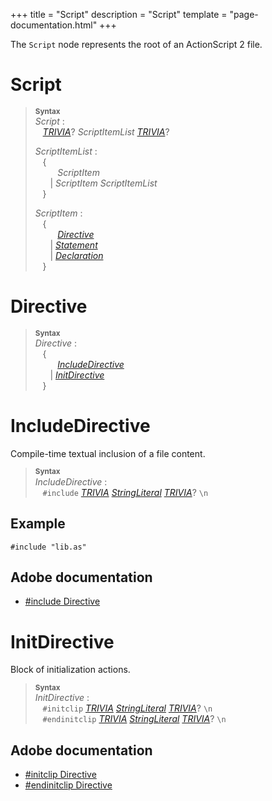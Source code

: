 +++
title = "Script"
description = "Script"
template = "page-documentation.html"
+++

The `Script` node represents the root of an ActionScript 2 file.

# Script

> **<sup>Syntax</sup>**\
> _Script_ :\
> &nbsp;&nbsp; _[TRIVIA]_? _ScriptItemList_ _[TRIVIA]_?
>
> _ScriptItemList_ :\
> &nbsp;&nbsp; {\
> &nbsp;&nbsp; &nbsp;&nbsp; &nbsp;&nbsp; _ScriptItem_\
> &nbsp;&nbsp; &nbsp;&nbsp; | _ScriptItem_ _ScriptItemList_\
> &nbsp;&nbsp; }
>
> _ScriptItem_ :\
> &nbsp;&nbsp; {\
> &nbsp;&nbsp; &nbsp;&nbsp; &nbsp;&nbsp; _[Directive]_\
> &nbsp;&nbsp; &nbsp;&nbsp; | _[Statement]_\
> &nbsp;&nbsp; &nbsp;&nbsp; | _[Declaration]_\
> &nbsp;&nbsp; }


# Directive

> **<sup>Syntax</sup>**\
> _Directive_ :\
> &nbsp;&nbsp; {\
> &nbsp;&nbsp; &nbsp;&nbsp; &nbsp;&nbsp; _[IncludeDirective]_\
> &nbsp;&nbsp; &nbsp;&nbsp; | _[InitDirective]_\
> &nbsp;&nbsp; }

# Include&#8288;Directive

Compile-time textual inclusion of a file content.

> **<sup>Syntax</sup>**\
> _IncludeDirective_ :\
> &nbsp;&nbsp; `#include` _[TRIVIA]_ _[StringLiteral]_ _[TRIVIA]_? `\n`

## Example

```
#include "lib.as"
```

## Adobe documentation

- [#include Directive](/mirrors/as2-language-reference/directives.html##include())

# Init&#8288;Directive

Block of initialization actions.

> **<sup>Syntax</sup>**\
> _InitDirective_ :\
> &nbsp;&nbsp; `#initclip` _[TRIVIA]_ _[StringLiteral]_ _[TRIVIA]_? `\n`\
> &nbsp;&nbsp; `#endinitclip` _[TRIVIA]_ _[StringLiteral]_ _[TRIVIA]_? `\n`

## Adobe documentation

- [#initclip Directive](/mirrors/as2-language-reference/directives.html##initclip())
- [#endinitclip Directive](/mirrors/as2-language-reference/directives.html##endinitclip())


[StringLiteral]: @/documentation/as2/literals.md#string-literal
[Declaration]: @/documentation/as2/declaration.md
[Statement]: @/documentation/as2/statement.md
[Directive]: @/documentation/as2/script.md#directive
[IncludeDirective]: @/documentation/as2/script.md#include-directive
[InitDirective]: @/documentation/as2/script.md#init-directive
[TRIVIA]: @/documentation/as2/trivia.md
